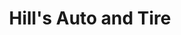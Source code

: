 ---
title: "Hill's Auto and Tire"
url: /leon/hills-auto-and-tire-west-1st-street/
shop: car repair
---